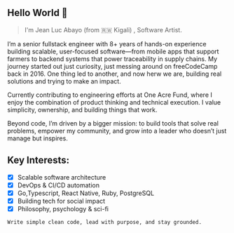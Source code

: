 

## Hello World 👋


> I'm Jean Luc Abayo (from 🇷🇼 Kigali) , Software Artist.


I’m a senior fullstack engineer with 8+ years of hands-on experience building scalable, user-focused software—from mobile apps that support farmers to backend systems that power traceability in supply chains. My journey started out just curiosity, just messing around on freeCodeCamp back in 2016. One thing led to another, and now herw we are, building real solutions and trying to make an impact.

Currently contributing to engineering efforts at One Acre Fund, where I enjoy the combination of product thinking and technical execution. I value simplicity, ownership, and building things that work.

Beyond code, I’m driven by a bigger mission: to build tools that solve real problems, empower my community, and grow into a leader who doesn’t just manage but inspires.

## Key Interests:
- [x] Scalable software architecture
- [x] DevOps & CI/CD automation
- [x] Go,Typescript, React Native, Ruby, PostgreSQL
- [x] Building tech for social impact
- [x] Philosophy, psychology & sci-fi

```Write simple clean code, lead with purpose, and stay grounded.```


